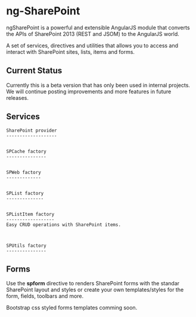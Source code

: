 ng-SharePoint
=============

ngSharePoint is a powerful and extensible AngularJS module that converts the APIs of SharePoint 2013 (REST and JSOM) to the AngularJS world.

A set of services, directives and utilities that allows you to access and interact with SharePoint sites, lists, items and forms.

Current Status
--------------
Currently this is a beta version that has only been used in internal projects. We will continue posting improvements and more features in future releases.



Services
--------

	SharePoint provider
	-------------------


	SPCache factory
	---------------
	

	SPWeb factory
	-------------


	SPList factory
	--------------


	SPListItem factory
	------------------
	Easy CRUD operations with SharePoint items.



	SPUtils factory
	---------------

Forms
-----
Use the **spform** directive to renders SharePoint forms with the standar SharePoint layout and styles or create your own templates/styles for the form, fields, toolbars and more.

Bootstrap css styled forms templates comming soon.
